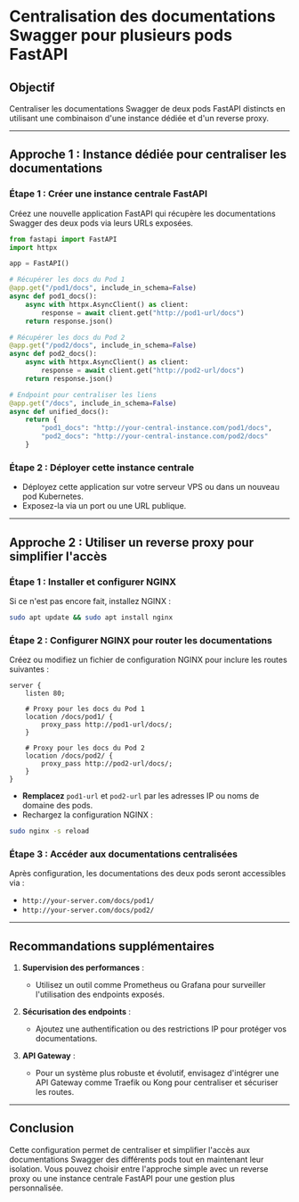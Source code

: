 # Centralisation des documentations Swagger pour plusieurs pods FastAPI

## Objectif
Centraliser les documentations Swagger de deux pods FastAPI distincts en utilisant une combinaison d'une instance dédiée et d'un reverse proxy.

---

## Approche 1 : Instance dédiée pour centraliser les documentations

### Étape 1 : Créer une instance centrale FastAPI

Créez une nouvelle application FastAPI qui récupère les documentations Swagger des deux pods via leurs URLs exposées.

```python
from fastapi import FastAPI
import httpx

app = FastAPI()

# Récupérer les docs du Pod 1
@app.get("/pod1/docs", include_in_schema=False)
async def pod1_docs():
    async with httpx.AsyncClient() as client:
        response = await client.get("http://pod1-url/docs")
    return response.json()

# Récupérer les docs du Pod 2
@app.get("/pod2/docs", include_in_schema=False)
async def pod2_docs():
    async with httpx.AsyncClient() as client:
        response = await client.get("http://pod2-url/docs")
    return response.json()

# Endpoint pour centraliser les liens
@app.get("/docs", include_in_schema=False)
async def unified_docs():
    return {
        "pod1_docs": "http://your-central-instance.com/pod1/docs",
        "pod2_docs": "http://your-central-instance.com/pod2/docs"
    }
```

### Étape 2 : Déployer cette instance centrale

- Déployez cette application sur votre serveur VPS ou dans un nouveau pod Kubernetes.
- Exposez-la via un port ou une URL publique.

---

## Approche 2 : Utiliser un reverse proxy pour simplifier l'accès

### Étape 1 : Installer et configurer NGINX

Si ce n'est pas encore fait, installez NGINX :
```bash
sudo apt update && sudo apt install nginx
```

### Étape 2 : Configurer NGINX pour router les documentations

Créez ou modifiez un fichier de configuration NGINX pour inclure les routes suivantes :

```nginx
server {
    listen 80;

    # Proxy pour les docs du Pod 1
    location /docs/pod1/ {
        proxy_pass http://pod1-url/docs/;
    }

    # Proxy pour les docs du Pod 2
    location /docs/pod2/ {
        proxy_pass http://pod2-url/docs/;
    }
}
```

- **Remplacez** `pod1-url` et `pod2-url` par les adresses IP ou noms de domaine des pods.
- Rechargez la configuration NGINX :
```bash
sudo nginx -s reload
```

### Étape 3 : Accéder aux documentations centralisées

Après configuration, les documentations des deux pods seront accessibles via :
- `http://your-server.com/docs/pod1/`
- `http://your-server.com/docs/pod2/`

---

## Recommandations supplémentaires

1. **Supervision des performances** :
   - Utilisez un outil comme Prometheus ou Grafana pour surveiller l'utilisation des endpoints exposés.

2. **Sécurisation des endpoints** :
   - Ajoutez une authentification ou des restrictions IP pour protéger vos documentations.

3. **API Gateway** :
   - Pour un système plus robuste et évolutif, envisagez d'intégrer une API Gateway comme Traefik ou Kong pour centraliser et sécuriser les routes.

---

## Conclusion
Cette configuration permet de centraliser et simplifier l'accès aux documentations Swagger des différents pods tout en maintenant leur isolation. Vous pouvez choisir entre l'approche simple avec un reverse proxy ou une instance centrale FastAPI pour une gestion plus personnalisée.